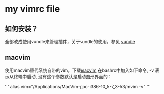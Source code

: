 # my vimrc file

## 如何安装？
全部改成使用vundle来管理插件，关于vundle的使用，参见 [vundle](https://github.com/gmarik/vundle)

## macvim
使用macvim替代系统自带的vim，下载[macvim](https://code.google.com/p/macvim/)
在bashrc中加入如下命令, -v 表示从终端中启动, 没有这个参数默认是启动图形界面的：

'''
alias vim="/Applications/MacVim-ppc-i386-10_5-7_3-53/mvim -v"
'''

